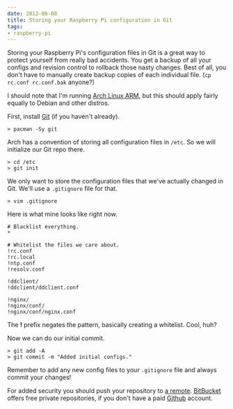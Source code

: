 ```yaml
---
date: 2012-06-08
title: Storing your Raspberry Pi configuration in Git
tags:
- raspberry-pi
---
```


Storing your Raspberry Pi's configuration files in Git is a great way to protect yourself from really bad accidents. You get a backup of all your configs and revision control to rollback those nasty changes. Best of all, you don't have to manually create backup copies of each individual file. (`cp rc.conf rc.conf.bak` anyone?)

I should note that I'm running [Arch Linux ARM](http://archlinuxarm.org), but this should apply fairly equally to Debian and other distros.

First, install [Git](http://git-scm.com) (if you haven't already).

```
> pacman -Sy git
```

Arch has a convention of storing all configuration files in `/etc`. So we will initialize our Git repo there.

```
> cd /etc
> git init
```

We only want to store the configuration files that we've actually changed in Git. We'll use a `.gitignore` file for that.

```
> vim .gitignore
```

Here is what mine looks like right now.

```
# Blacklist everything.
*

# Whitelist the files we care about.
!rc.conf
!rc.local
!ntp.conf
!resolv.conf

!ddclient/
!ddclient/ddclient.conf

!nginx/
!nginx/conf/
!nginx/conf/nginx.conf
```

The **!** prefix negates the pattern, basically creating a whitelist. Cool, huh?

Now we can do our initial commit.

```
> git add -A
> git commit -m "Added initial configs."
```

Remember to add any new config files to your `.gitignore` file and always commit your changes!

For added security you should push your repository to [a remote](http://git-scm.com/book/en/Git-Basics-Working-with-Remotes). [BitBucket](http://bitbucket.org) offers free private repositories, if you don't have a paid [Github](http://github.com) account.